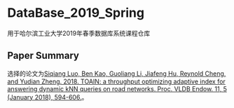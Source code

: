 # DataBase_2019_Spring
用于哈尔滨工业大学2019年春季数据库系统课程仓库

## Paper Summary
选择的论文为[Siqiang Luo, Ben Kao, Guoliang Li, Jiafeng Hu, Reynold Cheng, and Yudian Zheng. 2018. TOAIN: a throughput optimizing adaptive index for answering dynamic kNN queries on road networks. Proc. VLDB Endow. 11, 5 (January 2018), 594-606.](https://doi.org/10.1145/3187009.3177736)。